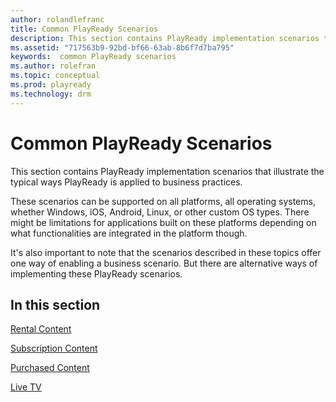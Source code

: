 ```yaml
---
author: rolandlefranc
title: Common PlayReady Scenarios
description: This section contains PlayReady implementation scenarios that illustrate the typical ways PlayReady is applied to business practices.
ms.assetid: "717563b9-92bd-bf66-63ab-8b6f7d7ba795"
keywords:  common PlayReady scenarios
ms.author: rolefran
ms.topic: conceptual
ms.prod: playready
ms.technology: drm
---
```



# Common PlayReady Scenarios


This section contains PlayReady implementation scenarios that illustrate the typical ways PlayReady is applied to business practices.

These scenarios can be supported on all platforms, all operating systems, whether Windows, iOS, Android, Linux, or other custom OS types. There might be limitations for applications built on these platforms depending on what functionalities are integrated in the platform though.

It's also important to note that the scenarios described in these topics offer one way of enabling a business scenario. But there are alternative ways of implementing these PlayReady scenarios.

## In this section

[Rental Content](scenario-rental-content.md)

[Subscription Content](scenario-subscription-content.md)

[Purchased Content](scenario-purchased-content.md)

[Live TV](scenario-live-tv.md)

